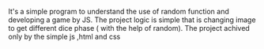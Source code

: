 It's a simple program to understand the use of random function and developing a game by JS.
The project logic is simple that is changing image to get different dice phase ( with the help of random).
The project achived only by the simple js ,html and css
